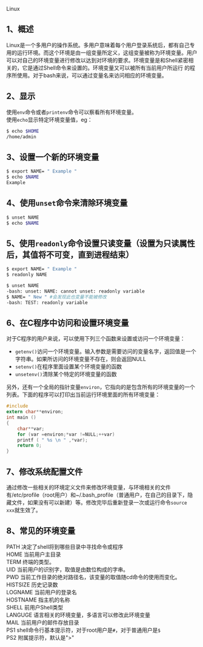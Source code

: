 Linux
<a name="tbbIf"></a>
## 1、概述
Linux是一个多用户的操作系统。多用户意味着每个用户登录系统后，都有自己专用的运行环境。而这个环境是由一组变量所定义，这组变量被称为环境变量。用户可以对自己的环境变量进行修改以达到对环境的要求。环境变量是和Shell紧密相关的，它是通过Shell命令来设置的。环境变量又可以被所有当前用户所运行 的程序所使用。对于bash来说，可以通过变量名来访问相应的环境变量。
<a name="xFYbV"></a>
## 2、显示
使用`env`命令或者`printenv`命令可以察看所有环境变量。<br />使用`echo`显示特定环境变量值，eg：
```bash
$ echo $HOME
/home/admin
```
<a name="LTVL3"></a>
## 3、设置一个新的环境变量
```bash
$ export NAME= " Example "
$ echo $NAME
Example
```
<a name="iSsih"></a>
## 4、使用`unset`命令来清除环境变量
```bash
$ unset NAME
$ echo $NAME
```
<a name="mQRov"></a>
## 5、使用`readonly`命令设置只读变量（设置为只读属性后，其值将不可变，直到进程结束）
```bash
$ export NAME= " Example "
$ readonly NAME

$ unset NAME
-bash: unset: NAME: cannot unset: readonly variable
$ NAME= " New " #会发现此也变量不能被修改
-bash: TEST: readonly variable
```
<a name="q3HXi"></a>
## 6、在C程序中访问和设置环境变量
对于C程序的用户来说，可以使用下列三个函数来设置或访问一个环境变量：

- `getenv()`访问一个环境变量。输入参数是需要访问的变量名字，返回值是一个字符串。如果所访问的环境变量不存在，则会返回NULL
- `setenv()`在程序里面设置某个环境变量的函数
- `unsetenv()`清除某个特定的环境变量的函数

另外，还有一个全局的指针变量`environ`，它指向的是包含所有的环境变量的一个列表。下面的程序可以打印出当前运行环境里面的所有环境变量：
```c
#include
extern char**environ;
int main ()
{
    char**var;
    for (var =environ;*var !=NULL;++var)
    printf ( " %s \n " ,*var);
    return 0;
}
```
<a name="E1KBJ"></a>
## 7、修改系统配置文件
通过修改一些相关的环境定义文件来修改环境变量，与环境相关的文件有/etc/profile（root用户）和~/.bash_profile（普通用户，在自己的目录下，隐藏文件，如果没有可以新建）等。修改完毕后重新登录一次或运行命令`source xxx`就生效了。
<a name="r6EIx"></a>
## 8、常见的环境变量
PATH 决定了shell将到哪些目录中寻找命令或程序<br />HOME 当前用户主目录<br />TERM 终端的类型。<br />UID 当前用户的识别字，取值是由数位构成的字串。<br />PWD 当前工作目录的绝对路径名，该变量的取值随cd命令的使用而变化。<br />HISTSIZE 历史记录数<br />LOGNAME 当前用户的登录名<br />HOSTNAME 指主机的名称<br />SHELL 前用户Shell类型<br />LANGUGE 语言相关的环境变量，多语言可以修改此环境变量<br />MAIL 当前用户的邮件存放目录<br />PS1 shell命令行基本提示符，对于root用户是`#`，对于普通用户是`$`<br />PS2 附属提示符，默认是">"
